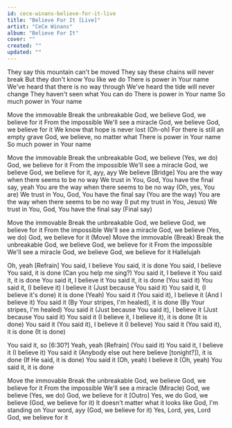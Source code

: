 ```yaml
---
id: cece-winans-believe-for-it-live
title: "Believe For It [Live]"
artist: "CeCe Winans"
album: "Believe For It"
cover: ""
created: ""
updated: ""
---
```


They say this mountain can't be moved
They say these chains will never break
But they don't know You like we do
There is power in Your name
We've heard that there is no way through
We've heard the tide will never change
They haven't seen what You can do
There is power in Your name
So much power in Your name

Move the immovable
Break the unbreakable
God, we believe
God, we believe for it
From the impossible
We'll see a miracle
God, we believe
God, we believe for it
We know that hope is never lost (Oh-oh)
For there is still an empty grave
God, we believe, no matter what
There is power in Your name
So much power in Your name

Move the immovable
Break the unbreakable
God, we believe (Yes, we do)
God, we believe for it
From the impossible
We'll see a miracle
God, we believe
God, we believe for it, ayy, ayy
We believe
[Bridge]
You are the way when there seems to be no way
We trust in You, God, You have the final say, yeah
You are the way when there seems to be no way (Oh, yes, You are)
We trust in You, God, You have the final say
(You are the way)
You are the way when there seems to be no way
(I put my trust in You, Jesus)
We trust in You, God, You have the final say (Final say)

Move the immovable
Break the unbreakable
God, we believe
God, we believe for it
From the impossible
We'll see a miracle
God, we believe (Yes, we do)
God, we believe for it
(Move) Move the immovable
(Break) Break the unbreakable
God, we believe
God, we believe for it
From the impossible
We'll see a miracle
God, we believe
God, we believe for it
Hallelujah

Oh, yeah
[Refrain]
You said, I believe
You said, it is done
You said, I believe
You said, it is done
(Can you help me sing?)
You said it, I believe it
You said it, it is done
You said it, I believe it
You said it, it is done
(You said it) You said it, (I believe it) I believe it
(Just because You said it) You said it, (I believe it's done) it is done
(Yeah)
You said it (You said it), I believe it (And I believe it)
You said it (By Your stripes, I'm healed), it is done (By Your stripes, I'm healed)
You said it (Just because You said it), I believe it (Just because You said it)
You said it (I believe it, I believe it), it is done (It is done)
You said it (You said it), I believe it (I believe)
You said it (You said it), it is done (It is done)

You said it, so [6:30?]
Yeah, yeah
[Refrain]
(You said it) You said it, I believe it (I believe it)
You said it (Anybody else out here believe [tonight?]), it is done
(If He said, it is done) You said it (Oh, yeah) I believe it (Oh, yeah)
You said it, it is done

Move the immovable
Break the unbreakable
God, we believe
God, we believe for it
From the impossible
We'll see a miracle (Miracle)
God, we believe (Yes, we do)
God, we believe for it
[Outro]
Yes, we do
God, we believe (God, we believe for it)
It doesn't matter what it looks like
God, I'm standing on Your word, ayy (God, we believe for it)
Yes, Lord, yes, Lord
God, we believe for it